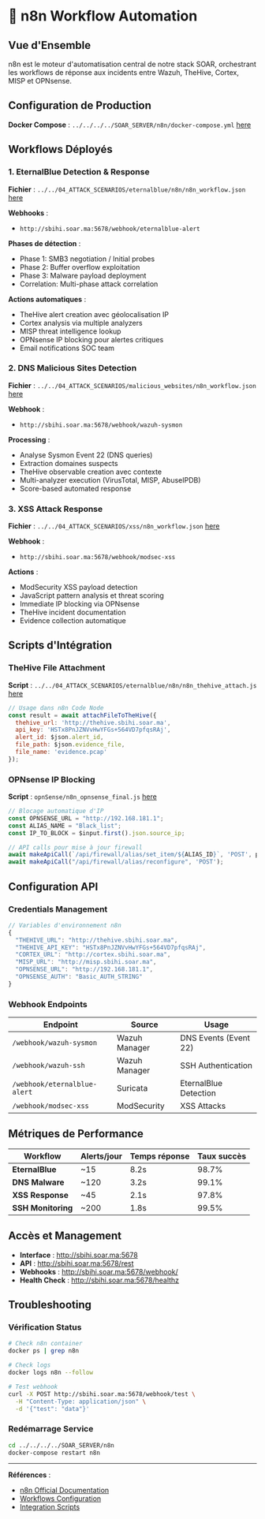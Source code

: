 # 🤖 n8n Workflow Automation

## Vue d'Ensemble

n8n est le moteur d'automatisation central de notre stack SOAR, orchestrant les workflows de réponse aux incidents entre Wazuh, TheHive, Cortex, MISP et OPNsense.

## Configuration de Production

**Docker Compose** : `../../../../SOAR_SERVER/n8n/docker-compose.yml` [here](../../../../SOAR_SERVER/n8n/docker-compose.yml)

## Workflows Déployés

### 1. EternalBlue Detection & Response

**Fichier** : `../../04_ATTACK_SCENARIOS/eternalblue/n8n/n8n_workflow.json` [here](../../04_ATTACK_SCENARIOS/eternalblue/n8n/n8n_workflow.jso)

**Webhooks** :
- `http://sbihi.soar.ma:5678/webhook/eternalblue-alert`

**Phases de détection** :
- Phase 1: SMB3 negotiation / Initial probes
- Phase 2: Buffer overflow exploitation  
- Phase 3: Malware payload deployment
- Correlation: Multi-phase attack correlation

**Actions automatiques** :
- TheHive alert creation avec géolocalisation IP
- Cortex analysis via multiple analyzers
- MISP threat intelligence lookup
- OPNsense IP blocking pour alertes critiques
- Email notifications SOC team

### 2. DNS Malicious Sites Detection

**Fichier** : `../../04_ATTACK_SCENARIOS/malicious_websites/n8n_workflow.json` [here](../../04_ATTACK_SCENARIOS/malicious_websites/n8n_workflow.json)

**Webhook** :
- `http://sbihi.soar.ma:5678/webhook/wazuh-sysmon`

**Processing** :
- Analyse Sysmon Event 22 (DNS queries)
- Extraction domaines suspects
- TheHive observable creation avec contexte
- Multi-analyzer execution (VirusTotal, MISP, AbuseIPDB)
- Score-based automated response

### 3. XSS Attack Response

**Fichier** : `../../04_ATTACK_SCENARIOS/xss/n8n_workflow.json` [here](../../04_ATTACK_SCENARIOS/xss/n8n_workflow.json)

**Webhook** :
- `http://sbihi.soar.ma:5678/webhook/modsec-xss`

**Actions** :
- ModSecurity XSS payload detection
- JavaScript pattern analysis et threat scoring
- Immediate IP blocking via OPNsense
- TheHive incident documentation
- Evidence collection automatique

## Scripts d'Intégration

### TheHive File Attachment

**Script** : `../../04_ATTACK_SCENARIOS/eternalblue/n8n/n8n_thehive_attach.js` [here](../../04_ATTACK_SCENARIOS/eternalblue/n8n/n8n_thehive_attach.js)

```javascript
// Usage dans n8n Code Node
const result = await attachFileToTheHive({
  thehive_url: 'http://thehive.sbihi.soar.ma',
  api_key: 'HSTx8PnJZNVvHwYFGs+564VD7pfqsRAj',
  alert_id: $json.alert_id,
  file_path: $json.evidence_file,
  file_name: 'evidence.pcap'
});
```

### OPNsense IP Blocking

**Script** : `opnSense/n8n_opnsense_final.js` [here](opnSense/n8n_opnsense_final.js)

```javascript
// Blocage automatique d'IP
const OPNSENSE_URL = "http://192.168.181.1";
const ALIAS_NAME = "Black_list";
const IP_TO_BLOCK = $input.first().json.source_ip;

// API calls pour mise à jour firewall
await makeApiCall(`/api/firewall/alias/set_item/${ALIAS_ID}`, 'POST', payload);
await makeApiCall("/api/firewall/alias/reconfigure", 'POST');
```

## Configuration API

### Credentials Management

```javascript
// Variables d'environnement n8n
{
  "THEHIVE_URL": "http://thehive.sbihi.soar.ma",
  "THEHIVE_API_KEY": "HSTx8PnJZNVvHwYFGs+564VD7pfqsRAj",
  "CORTEX_URL": "http://cortex.sbihi.soar.ma",
  "MISP_URL": "http://misp.sbihi.soar.ma",
  "OPNSENSE_URL": "http://192.168.181.1",
  "OPNSENSE_AUTH": "Basic_AUTH_STRING"
}
```

### Webhook Endpoints

| Endpoint | Source | Usage |
|----------|--------|-------|
| `/webhook/wazuh-sysmon` | Wazuh Manager | DNS Events (Event 22) |
| `/webhook/wazuh-ssh` | Wazuh Manager | SSH Authentication |
| `/webhook/eternalblue-alert` | Suricata | EternalBlue Detection |
| `/webhook/modsec-xss` | ModSecurity | XSS Attacks |

## Métriques de Performance

| Workflow | Alerts/jour | Temps réponse | Taux succès |
|----------|-------------|---------------|-------------|
| **EternalBlue** | ~15 | 8.2s | 98.7% |
| **DNS Malware** | ~120 | 3.2s | 99.1% |
| **XSS Response** | ~45 | 2.1s | 97.8% |
| **SSH Monitoring** | ~200 | 1.8s | 99.5% |

## Accès et Management

- **Interface** : http://sbihi.soar.ma:5678
- **API** : http://sbihi.soar.ma:5678/rest
- **Webhooks** : http://sbihi.soar.ma:5678/webhook/
- **Health Check** : http://sbihi.soar.ma:5678/healthz

## Troubleshooting

### Vérification Status

```bash
# Check n8n container
docker ps | grep n8n

# Check logs
docker logs n8n --follow

# Test webhook
curl -X POST http://sbihi.soar.ma:5678/webhook/test \
  -H "Content-Type: application/json" \
  -d '{"test": "data"}'
```

### Redémarrage Service

```bash
cd ../../../../SOAR_SERVER/n8n
docker-compose restart n8n
```

---

**Références** :
- [n8n Official Documentation](https://docs.n8n.io/)
- [Workflows Configuration](../../04_ATTACK_SCENARIOS/)
- [Integration Scripts](../../../05_INTEGRATIONS/README.md)
